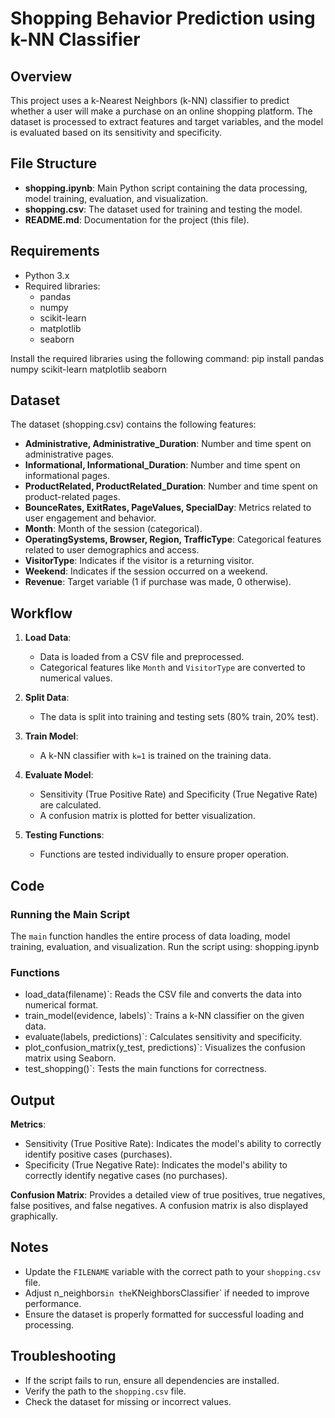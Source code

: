 # Shopping Behavior Prediction using k-NN Classifier

## Overview
This project uses a k-Nearest Neighbors (k-NN) classifier to predict whether a user will make a purchase on an online shopping platform. The dataset is processed to extract features and target variables, and the model is evaluated based on its sensitivity and specificity.

## File Structure
- **shopping.ipynb**: Main Python script containing the data processing, model training, evaluation, and visualization.
- **shopping.csv**: The dataset used for training and testing the model.
- **README.md**: Documentation for the project (this file).

## Requirements
- Python 3.x
- Required libraries:
  - pandas
  - numpy
  - scikit-learn
  - matplotlib
  - seaborn

Install the required libraries using the following command: pip install pandas numpy scikit-learn matplotlib seaborn


## Dataset
The dataset (shopping.csv) contains the following features:
- **Administrative, Administrative_Duration**: Number and time spent on administrative pages.
- **Informational, Informational_Duration**: Number and time spent on informational pages.
- **ProductRelated, ProductRelated_Duration**: Number and time spent on product-related pages.
- **BounceRates, ExitRates, PageValues, SpecialDay**: Metrics related to user engagement and behavior.
- **Month**: Month of the session (categorical).
- **OperatingSystems, Browser, Region, TrafficType**: Categorical features related to user demographics and access.
- **VisitorType**: Indicates if the visitor is a returning visitor.
- **Weekend**: Indicates if the session occurred on a weekend.
- **Revenue**: Target variable (1 if purchase was made, 0 otherwise).

## Workflow
1. **Load Data**:
   - Data is loaded from a CSV file and preprocessed.
   - Categorical features like `Month` and `VisitorType` are converted to numerical values.

2. **Split Data**:
   - The data is split into training and testing sets (80% train, 20% test).

3. **Train Model**:
   - A k-NN classifier with `k=1` is trained on the training data.

4. **Evaluate Model**:
   - Sensitivity (True Positive Rate) and Specificity (True Negative Rate) are calculated.
   - A confusion matrix is plotted for better visualization.

5. **Testing Functions**:
   - Functions are tested individually to ensure proper operation.

## Code
### Running the Main Script
The `main` function handles the entire process of data loading, model training, evaluation, and visualization. Run the script using: shopping.ipynb


### Functions
- load_data(filename)`: Reads the CSV file and converts the data into numerical format.
- train_model(evidence, labels)`: Trains a k-NN classifier on the given data.
- evaluate(labels, predictions)`: Calculates sensitivity and specificity.
- plot_confusion_matrix(y_test, predictions)`: Visualizes the confusion matrix using Seaborn.
- test_shopping()`: Tests the main functions for correctness.

## Output
**Metrics**:
  - Sensitivity (True Positive Rate): Indicates the model's ability to correctly identify positive cases (purchases).
  - Specificity (True Negative Rate): Indicates the model's ability to correctly identify negative cases (no purchases).

  **Confusion Matrix**: Provides a detailed view of true positives, true negatives, false positives, and false negatives.
    A confusion matrix is also displayed graphically.

## Notes
- Update the `FILENAME` variable with the correct path to your `shopping.csv` file.
- Adjust n_neighbors` in the `KNeighborsClassifier` if needed to improve performance.
- Ensure the dataset is properly formatted for successful loading and processing.

## Troubleshooting
- If the script fails to run, ensure all dependencies are installed.
- Verify the path to the `shopping.csv` file.
- Check the dataset for missing or incorrect values.

